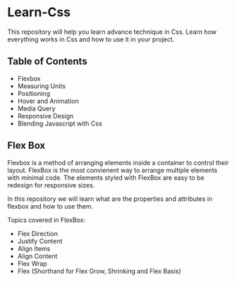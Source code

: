 # Learn-Css

This repository will help you learn advance technique in Css. Learn how everything works in Css and how to use it in your project.

## Table of Contents

- Flexbox
- Measuring Units
- Positioning
- Hover and Animation
- Media Query
- Responsive Design
- Blending Javascript with Css

## Flex Box

Flexbox is a method of arranging elements inside a container to control their layout. FlexBox is the most convienent way to arrange multiple elements with minimal code. The elements styled with FlexBox are easy to be redesign for responsive sizes.

In this repository we will learn what are the properties and attributes in flexbox and how to use them.

Topics covered in FlexBox:

- Flex Direction
- Justify Content
- Align Items
- Align Content
- Flex Wrap
- Flex (Shorthand for Flex Grow, Shrinking and Flex Basis)

